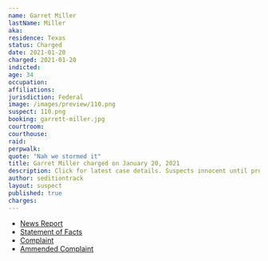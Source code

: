 ```yaml
---
name: Garret Miller
lastName: Miller
aka:
residence: Texas
status: Charged
date: 2021-01-20
charged: 2021-01-20
indicted:
age: 34
occupation:
affiliations:
jurisdiction: Federal
image: /images/preview/110.png
suspect: 110.png
booking: garrett-miller.jpg
courtroom:
courthouse:
raid:
perpwalk:
quote: "Nah we stormed it"
title: Garret Miller charged on January 20, 2021
description: Click for latest case details. Suspects innocent until proven guilty.
author: seditiontrack
layout: suspect
published: true
charges:
---
```

- [News Report](https://www.nbcnewyork.com/news/local/texas-man-charged-in-capitol-riot-made-online-threat-to-assassinate-aoc/2845503/)
- [Statement of Facts](https://www.justice.gov/opa/page/file/1359541/download)
- [Complaint](https://www.justice.gov/opa/page/file/1359541/download)
- [Ammended Complaint](https://www.justice.gov/opa/page/file/1359601/download)
